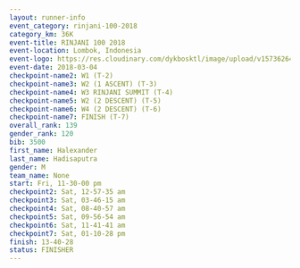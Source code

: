 ```yaml
---
layout: runner-info 
event_category: rinjani-100-2018 
category_km: 36K 
event-title: RINJANI 100 2018 
event-location: Lombok, Indonesia 
event-logo: https://res.cloudinary.com/dykbosktl/image/upload/v1573626435/Logo/Rinjani_eoufbh.png 
event-date: 2018-03-04 
checkpoint-name2: W1 (T-2) 
checkpoint-name3: W2 (1 ASCENT) (T-3) 
checkpoint-name4: W3 RINJANI SUMMIT (T-4) 
checkpoint-name5: W2 (2 DESCENT) (T-5) 
checkpoint-name6: W4 (2 DESCENT) (T-6) 
checkpoint-name7: FINISH (T-7) 
overall_rank: 139
gender_rank: 120
bib: 3500
first_name: Halexander
last_name: Hadisaputra
gender: M
team_name: None
start: Fri, 11-30-00 pm
checkpoint2: Sat, 12-57-35 am
checkpoint3: Sat, 03-46-15 am
checkpoint4: Sat, 08-40-57 am
checkpoint5: Sat, 09-56-54 am
checkpoint6: Sat, 11-41-41 am
checkpoint7: Sat, 01-10-28 pm
finish: 13-40-28
status: FINISHER
---
```

